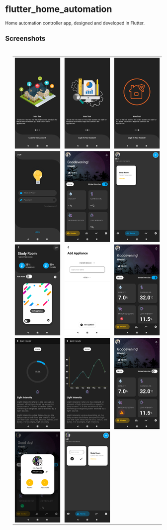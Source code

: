 # flutter_home_automation

Home automation controller app, designed and developed in Flutter.

## Screenshots

<ul style="float:left">
    <table>
        <tr>
            <td><img src="./screenshots/1.png" width="200"/></td>
            <td><img src="./screenshots/2.png" width="200"/></td>
            <td><img src="./screenshots/3.png" width="200"/></td>
        </tr>
        <tr>
            <td><img src="./screenshots/4.png" width="200"/></td>
            <td><img src="./screenshots/5.png" width="200"/></td>
            <td><img src="./screenshots/6.png" width="200"/></td>
        </tr>
        <tr>
            <td><img src="./screenshots/7.png" width="200"/></td>
            <td><img src="./screenshots/8.png" width="200"/></td>
            <td><img src="./screenshots/9.png" width="200"/></td>
        </tr>
        <tr>
            <td><img src="./screenshots/10.png" width="200"/></td>
            <td><img src="./screenshots/11.png" width="200"/></td>
            <td><img src="./screenshots/12.png" width="200"/></td>
        </tr>
        <tr>
            <td><img src="./screenshots/13.png" width="200"/></td>
            <td><img src="./screenshots/14.png" width="200"/></td>
        </tr>
    </table>
</ul>
